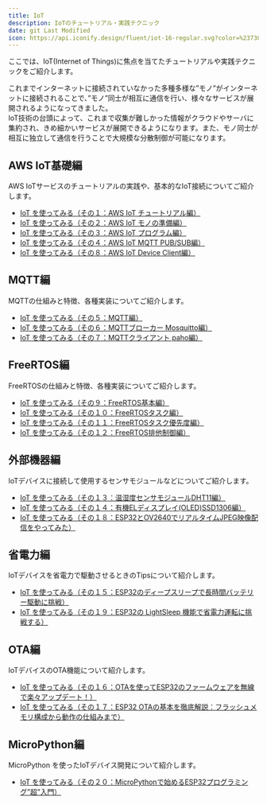 ```yaml
---
title: IoT
description: IoTのチュートリアル・実践テクニック
date: git Last Modified
icon: https://api.iconify.design/fluent/iot-16-regular.svg?color=%23730099&height=28
---
```


ここでは、IoT(Internet of Things)に焦点を当てたチュートリアルや実践テクニックをご紹介します。

これまでインターネットに接続されていなかった多種多様な”モノ”がインターネットに接続されることで、”モノ”同士が相互に通信を行い、様々なサービスが展開されるようになってきました。  
IoT技術の台頭によって、これまで収集が難しかった情報がクラウドやサーバに集約され、きめ細かいサービスが展開できるようになります。また、モノ同士が相互に独立して通信を行うことで大規模な分散制御が可能になります。  

## AWS IoT基礎編

AWS IoTサービスのチュートリアルの実践や、基本的なIoT接続についてご紹介します。

- [IoT を使ってみる（その１：AWS IoT チュートリアル編）](/iot/internet-of-things-01/)
- [IoT を使ってみる（その２：AWS IoT モノの準備編）](/iot/internet-of-things-02/)
- [IoT を使ってみる（その３：AWS IoT プログラム編）](/iot/internet-of-things-03/)
- [IoT を使ってみる（その４：AWS IoT MQTT PUB/SUB編）](/iot/internet-of-things-04/)
- [IoT を使ってみる（その８：AWS IoT Device Client編）](/iot/internet-of-things-08/)

## MQTT編

MQTTの仕組みと特徴、各種実装についてご紹介します。

- [IoT を使ってみる（その５：MQTT編）](/iot/internet-of-things-05/)
- [IoT を使ってみる（その６：MQTTブローカー Mosquitto編）](/iot/internet-of-things-06/)
- [IoT を使ってみる（その７：MQTTクライアント paho編）](/iot/internet-of-things-07/)

## FreeRTOS編

FreeRTOSの仕組みと特徴、各種実装についてご紹介します。

- [IoT を使ってみる（その９：FreeRTOS基本編）](/iot/internet-of-things-09/)
- [IoT を使ってみる（その１０：FreeRTOSタスク編）](/iot/internet-of-things-10/)
- [IoT を使ってみる（その１１：FreeRTOSタスク優先度編）](/iot/internet-of-things-11/)
- [IoT を使ってみる（その１２：FreeRTOS排他制御編）](/iot/internet-of-things-12/)

## 外部機器編

IoTデバイスに接続して使用するセンサモジュールなどについてご紹介します。

- [IoT を使ってみる（その１３：温湿度センサモジュールDHT11編）](/iot/internet-of-things-13/)
- [IoT を使ってみる（その１４：有機ELディスプレイ(OLED)SSD1306編）](/iot/internet-of-things-14/)
- [IoT を使ってみる（その１８：ESP32とOV2640でリアルタイムJPEG映像配信をやってみた）](/iot/internet-of-things-18/)

## 省電力編

IoTデバイスを省電力で駆動させるときのTipsについて紹介します。

- [IoT を使ってみる（その１５：ESP32のディープスリープで長時間バッテリー駆動に挑戦）](/iot/internet-of-things-15/)
- [IoT を使ってみる（その１９：ESP32の LightSleep 機能で省電力運転に挑戦する）](/iot/internet-of-things-19/)

## OTA編

IoTデバイスのOTA機能について紹介します。

- [IoT を使ってみる（その１６：OTAを使ってESP32のファームウェアを無線で楽々アップデート！）](/iot/internet-of-things-16/)
- [IoT を使ってみる（その１７：ESP32 OTAの基本を徹底解説：フラッシュメモリ構成から動作の仕組みまで）](/iot/internet-of-things-17/)

## MicroPython編

MicroPython を使ったIoTデバイス開発について紹介します。

- [IoT を使ってみる（その２０：MicroPythonで始めるESP32プログラミング”超”入門）](/iot/internet-of-things-20/)
